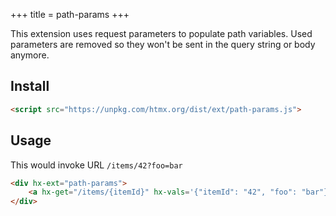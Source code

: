 +++
title = path-params
+++

This extension uses request parameters to populate path variables. Used parameters are removed so they won't be sent in the query string or body anymore.

## Install

```html
<script src="https://unpkg.com/htmx.org/dist/ext/path-params.js">
```

## Usage

This would invoke URL `/items/42?foo=bar`

```html
<div hx-ext="path-params">
    <a hx-get="/items/{itemId}" hx-vals='{"itemId": "42", "foo": "bar"}'>test</div>
</div>
```
